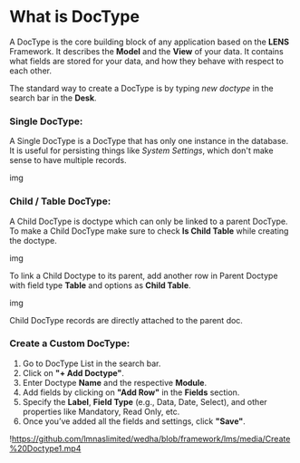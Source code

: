 # What is DocType

A DocType is the core building block of any application based on the **LENS** Framework. It describes the **Model** and the **View** of your data. It contains what fields are stored for your data, and how they behave with respect to each other.

The standard way to create a DocType is by typing _new doctype_ in the search bar in the **Desk**.

### Single DocType:

A Single DocType is a DocType that has only one instance in the database. It is useful for persisting things like _System Settings_, which don't make sense to have multiple records.

img

### Child / Table DocType:

A Child DocType is doctype which can only be linked to a parent DocType. To make a Child DocType make sure to check **Is Child Table** while creating the doctype.

img

To link a Child Doctype to its parent, add another row in Parent Doctype with field type **Table** and options as **Child Table**.

img

Child DocType records are directly attached to the parent doc.

### Create a Custom DocType:

1. Go to DocType List in the search bar.
2. Click on **"+ Add Doctype"**.
3. Enter Doctype **Name** and the respective **Module**.
4. Add fields by clicking on **"Add Row"** in the **Fields** section.
5. Specify the **Label**, **Field Type** (e.g., Data, Date, Select), and other properties like Mandatory, Read Only, etc.
6. Once you’ve added all the fields and settings, click **"Save"**.

!https://github.com/lmnaslimited/wedha/blob/framework/lms/media/Create%20Doctype1.mp4
<!--stackedit_data:
eyJoaXN0b3J5IjpbMjE3MDkzODEwXX0=
-->